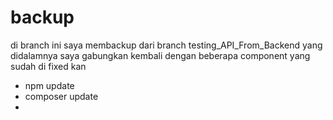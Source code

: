 # backup

di branch ini saya membackup dari branch testing_API_From_Backend yang didalamnya saya gabungkan kembali dengan beberapa component yang sudah di fixed kan

- npm update
- composer update
- 
